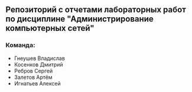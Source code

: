 ## Репозиторий с отчетами лабораторных работ по дисциплине "Администрирование компьютерных сетей"

### Команда:
- Гнеушев Владислав
- Косенков Дмитрий
- Ребров Сергей
- Залетов Артём
- Игнатьев Алексей